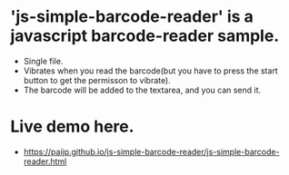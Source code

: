 # 'js-simple-barcode-reader' is a javascript barcode-reader sample.

- Single file.
- Vibrates when you read the barcode(but you have to press the start button to get the permisson to vibrate).
- The barcode will be added to the textarea, and you can send it.


# Live demo here.

- https://paijp.github.io/js-simple-barcode-reader/js-simple-barcode-reader.html